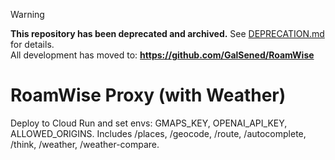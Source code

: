> [!WARNING]
> **This repository has been deprecated and archived.** See [DEPRECATION.md](DEPRECATION.md) for details.  
> All development has moved to: **https://github.com/GalSened/RoamWise**

# RoamWise Proxy (with Weather)
Deploy to Cloud Run and set envs: GMAPS_KEY, OPENAI_API_KEY, ALLOWED_ORIGINS.
Includes /places, /geocode, /route, /autocomplete, /think, /weather, /weather-compare.
